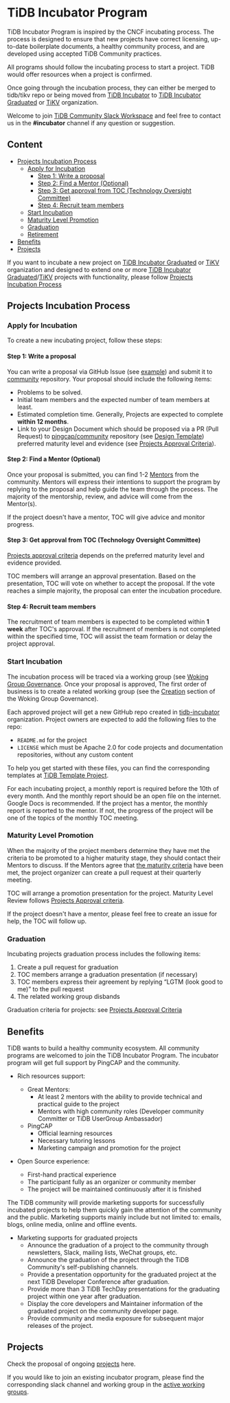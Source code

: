 # TiDB Incubator Program

TiDB Incubator Program is inspired by the CNCF incubating process. The
process is designed to ensure that new projects have correct
licensing, up-to-date boilerplate documents, a healthy community process, and
are developed using accepted TiDB Community practices.

All programs should follow the incubating process to start a project. TiDB
would offer resources when a project is confirmed.

Once going through the incubation process, they can either be merged to
tidb/tikv repo or being moved from [TiDB Incubator](https://github.com/tidb-incubator) to
[TiDB Incubator Graduated](https://github.com/tidb-incubator-graduated) or [TiKV](https://github.com/tikv)
organization.

Welcome to join [TiDB Community Slack Workspace](https://slack.tidb.io)
and feel free to contact us in the **#incubator** channel if any question or suggestion.

## Content

<!-- vim-markdown-toc GFM -->

* [Projects Incubation Process](#projects-incubation-process)
    * [Apply for Incubation](#apply-for-incubation)
        * [Step 1: Write a proposal](#step-1-write-a-proposal)
        * [Step 2: Find a Mentor (Optional)](#step-2-find-a-mentor-optional)
        * [Step 3: Get approval from TOC (Technology Oversight Committee)](#step-3-get-approval-from-toc-technology-oversight-committee)
        * [Step 4: Recruit team members](#step-4-recruit-team-members)
    * [Start Incubation](#start-incubation)
    * [Maturity Level Promotion](#maturity-level-promotion)
    * [Graduation](#graduation)
    * [Retirement](#retirement)
* [Benefits](#benefits)
* [Projects](#projects)

<!-- vim-markdown-toc -->

If you want to incubate a new project on
[TiDB Incubator Graduated](https://github.com/tidb-incubator-graduated) or [TiKV](https://github.com/tikv)
organization and designed to extend one or more
[TiDB Incubator Graduated](https://github.com/tidb-incubator-graduated)/[TiKV](https://github.com/tikv)
projects with functionality, please follow [Projects Incubation Process](#projects-incubation-process)

## Projects Incubation Process

### Apply for Incubation

To create a new incubating project,  follow these steps:

#### Step 1: Write a proposal

You can write a proposal via GitHub Issue (see [example](https://github.com/pingcap/community/issues/81))
and submit it to [community](https://github.com/pingcap/community/) repository.
Your proposal should include the following items:

* Problems to be solved.
* Initial team members and the expected number of team members at least.
* Estimated completion time. Generally, Projects are expected to complete **within 12 months**.
* Link to your Design Document which should be proposed via a PR (Pull Request)
  to [pingcap/community](https://github.com/pingcap/community/) repository
  (see [Design Template](https://github.com/pingcap/tidb/blob/master/docs/design/TEMPLATE.md))
  preferred maturity level and evidence (see [Projects Approval Criteria](./projects-approval-criteria.md)).

#### Step 2: Find a Mentor (Optional)

Once your proposal is submitted, you can find 1-2 [Mentors](./mentor-charter.md) from the community.
Mentors will express their intentions to support the program by replying to 
the proposal and help guide the team through the process. The majority of 
the mentorship, review, and advice will come from the Mentor(s).

If the project doesn't have a mentor, TOC will give advice and monitor progress.

#### Step 3: Get approval from TOC (Technology Oversight Committee)

[Projects approval criteria](./projects-approval-criteria.md) depends on the
preferred maturity level and evidence provided.

TOC members will arrange an approval presentation. Based on the presentation, 
TOC will vote on whether to accept the proposal. If the vote reaches a simple 
majority, the proposal can enter the incubation procedure.

#### Step 4: Recruit team members

The recruitment of team members is expected to be completed within **1 week** 
after TOC's approval. If the recruitment of members is not completed within 
the specified time, TOC will assist the team formation or delay the project 
approval.

### Start Incubation

The incubation process will be traced via a working group (see [Woking Group
Governance](../governance/wg-governance.md). Once your proposal is
approved, The first order of business is to create a related working
group (see the [Creation](../governance/wg-governance.md#creation) section of
the Woking Group Governance).

Each approved project will get a new GitHub repo created in
[tidb-incubator](https://github.com/tidb-incubator) organization. Project
owners are expected to add the following files to the repo:

* `README.md` for the project
* `LICENSE` which must be Apache 2.0 for code projects and documentation repositories, without any custom content

To help you get started with these files, you can find the corresponding
templates at [TiDB Template Project](https://github.com/tidb-incubator/tidb-template-project).

For each incubating project, a monthly report is required before the 10th of every month. And the monthly report should be an open file on the internet. Google Docs is recommended. If the project has a mentor, the monthly report is reported to the mentor. If not, the progress of the project will be one of the topics of the monthly TOC meeting.

### Maturity Level Promotion

When the majority of the project members determine they have met the criteria
to be promoted to a higher maturity stage, they should contact their Mentors to
discuss. If the Mentors agree that [the maturity criteria](./projects-approval-criteria.md)
have been met, the project organizer can create a pull request at their
quarterly meeting.

TOC will arrange a promotion presentation for the project. Maturity Level
Review follows [Projects Approval criteria](./projects-approval-criteria.md).

If the project doesn't have a mentor, please feel free to create an issue for help,
the TOC will follow up.

### Graduation

Incubating projects graduation process includes the following items:

1. Create a pull request for graduation
2. TOC members arrange a graduation presentation (if necessary)
3. TOC members express their agreement by replying “LGTM (look good to me)” to the pull request
4. The related working group disbands

Graduation criteria for projects: see [Projects Approval Criteria](./projects-approval-criteria.md)

## Benefits

TiDB wants to build a healthy community ecosystem. All community programs
are welcomed to join the TiDB Incubator Program. The incubator program will
get full support by PingCAP and the community.

- Rich resources support:
  - Great Mentors:
    - At least 2 mentors with the ability to provide technical and practical guide to the project
    - Mentors with high community roles (Developer community Committer or TiDB UserGroup Ambassador)
  - PingCAP
    - Official learning resources
    - Necessary tutoring lessons
    - Marketing campaign and promotion for the project

- Open Source experience:
  - First-hand practical experience
  - The participant fully as an organizer or community member
  - The project will be maintained continuously after it is finished

The TiDB community will provide marketing supports for successfully incubated projects to help them quickly gain the attention of the community and the public. Marketing supports mainly include but not limited to: emails, blogs, online media, online and offline events.

- Marketing supports for graduated projects
  - Announce the graduation of a project to the community through newsletters, Slack, mailing lists, WeChat groups, etc.
  - Announce the graduation of the project through the TiDB Community's self-publishing channels.
  - Provide a presentation opportunity for the graduated project at the next TiDB Developer Conference after graduation.
  - Provide more than 3 TiDB TechDay presentations for the graduating project within one year after graduation.
  - Display the core developers and Maintainer information of the graduated project on the community developer page.
  - Provide community and media exposure for subsequent major releases of the project.

## Projects

Check the proposal of ongoing [projects](https://github.com/pingcap/community/labels/IncubatingProgram%2FProject) here.

If you would like to join an existing incubator program, please find the
corresponding slack channel and working group in the [active working
groups](../working-groups/README.md).
